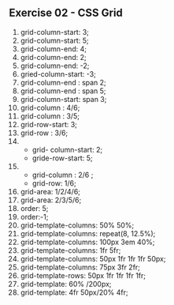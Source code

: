 ## Exercise 02 - CSS Grid

1. grid-column-start: 3;
2. grid-column-start: 5;
3. grid-column-end: 4;
4. grid-column-end: 2;
5. grid-column-end: -2;
6. gried-column-start: -3;
7. grid-column-end : span 2;
8. grid-column-end : span 5;
9. grid-column-start: span 3;
10. grid-column : 4/6;
11. grid-column : 3/5;
12. grid-row-start: 3;
13. grid-row : 3/6;
14. - grid- column-start: 2;
    - gride-row-start: 5;
15. - grid-column : 2/6 ;
    - grid-row: 1/6;
16. grid-area: 1/2/4/6;
17. grid-area: 2/3/5/6;
18. order: 5;
19. order:-1;
20. grid-template-columns: 50% 50%;
21. grid-template-columns: repeat(8, 12.5%);
22. grid-template-columns: 100px 3em 40%;
23. grid-template-columns: 1fr 5fr;
24. grid-template-columns: 50px 1fr 1fr 1fr 50px;
25. grid-template-columns: 75px 3fr 2fr;
26. grid-template-rows: 50px 1fr 1fr 1fr 1fr;
27. grid-template: 60% /200px;
28. grid-template: 4fr 50px/20% 4fr;
